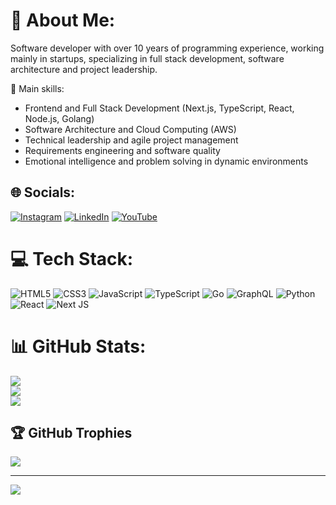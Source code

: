 # 💫 About Me:
Software developer with over 10 years of programming experience, working mainly in startups, specializing in full stack development, software architecture and project leadership.

📌 Main skills:
- Frontend and Full Stack Development (Next.js, TypeScript, React, Node.js, Golang)
- Software Architecture and Cloud Computing (AWS)
- Technical leadership and agile project management
- Requirements engineering and software quality
- Emotional intelligence and problem solving in dynamic environments


## 🌐 Socials:
[![Instagram](https://img.shields.io/badge/Instagram-%23E4405F.svg?logo=Instagram&logoColor=white)](https://instagram.com/robertheory) [![LinkedIn](https://img.shields.io/badge/LinkedIn-%230077B5.svg?logo=linkedin&logoColor=white)](https://linkedin.com/in/robertheory) [![YouTube](https://img.shields.io/badge/YouTube-%23FF0000.svg?logo=YouTube&logoColor=white)](https://youtube.com/@robertheory) 

# 💻 Tech Stack:
![HTML5](https://img.shields.io/badge/html5-%23E34F26.svg?style=for-the-badge&logo=html5&logoColor=white) ![CSS3](https://img.shields.io/badge/css3-%231572B6.svg?style=for-the-badge&logo=css3&logoColor=white) ![JavaScript](https://img.shields.io/badge/javascript-%23323330.svg?style=for-the-badge&logo=javascript&logoColor=%23F7DF1E) ![TypeScript](https://img.shields.io/badge/typescript-%23007ACC.svg?style=for-the-badge&logo=typescript&logoColor=white) ![Go](https://img.shields.io/badge/go-%2300ADD8.svg?style=for-the-badge&logo=go&logoColor=white) ![GraphQL](https://img.shields.io/badge/-GraphQL-E10098?style=for-the-badge&logo=graphql&logoColor=white) ![Python](https://img.shields.io/badge/python-3670A0?style=for-the-badge&logo=python&logoColor=ffdd54) ![React](https://img.shields.io/badge/react-%2320232a.svg?style=for-the-badge&logo=react&logoColor=%2361DAFB) ![Next JS](https://img.shields.io/badge/Next-black?style=for-the-badge&logo=next.js&logoColor=white)
# 📊 GitHub Stats:
![](https://github-readme-stats.vercel.app/api?username=robertheory&theme=dark&hide_border=false&include_all_commits=true&count_private=true)<br/>
![](https://nirzak-streak-stats.vercel.app/?user=robertheory&theme=dark&hide_border=false)<br/>
![](https://github-readme-stats.vercel.app/api/top-langs/?username=robertheory&theme=dark&hide_border=false&include_all_commits=true&count_private=true&layout=compact)

## 🏆 GitHub Trophies
![](https://github-profile-trophy.vercel.app/?username=robertheory&theme=radical&no-frame=false&no-bg=true&margin-w=4)

---
[![](https://visitcount.itsvg.in/api?id=robertheory&icon=0&color=0)](https://visitcount.itsvg.in)

<!-- Proudly created with GPRM ( https://gprm.itsvg.in ) -->
